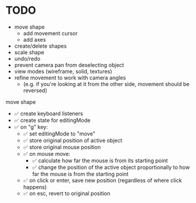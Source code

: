# TODO

- move shape
  - add movement cursor
  - add axes
- create/delete shapes
- scale shape
- undo/redo
- prevent camera pan from deselecting object
- view modes (wireframe, solid, textures)
- refine movement to work with camera angles
  - (e.g. if you're looking at it from the other side, movement should be reversed)


move shape
  - ✅ create keyboard listeners
  - ✅ create state for editingMode
  - ✅ on "g" key:
    - ✅ set editingMode to "move"
    - ✅ store original position of active object
    - ✅ store original mouse position
    - ✅ on mouse move:
      - ✅ calculate how far the mouse is from its starting point
      - ✅ change the position of the active object proportionally to how far the mouse is from the starting point
    - ✅ on click or enter, save new position (regardless of where click happens)
    - ✅ on esc, revert to original position
